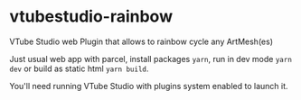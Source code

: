 # vtubestudio-rainbow
VTube Studio web Plugin that allows to rainbow cycle any ArtMesh(es)

Just usual web app with parcel, install packages `yarn`, run in dev mode `yarn dev` or build as static html `yarn build`.

You'll need running VTube Studio with plugins system enabled to launch it.
